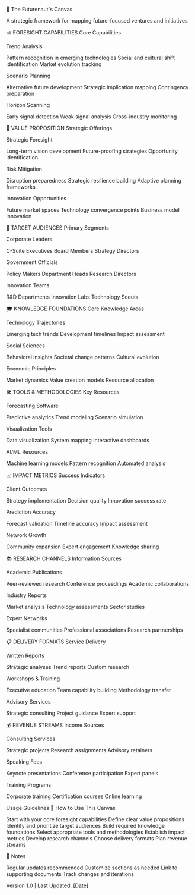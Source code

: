🔮 The Futurenaut´s Canvas

A strategic framework for mapping future-focused ventures and initiatives

📊 FORESIGHT CAPABILITIES
Core Capabilities

Trend Analysis

Pattern recognition in emerging technologies
Social and cultural shift identification
Market evolution tracking

Scenario Planning

Alternative future development
Strategic implication mapping
Contingency preparation

Horizon Scanning

Early signal detection
Weak signal analysis
Cross-industry monitoring

💫 VALUE PROPOSITION
Strategic Offerings

Strategic Foresight

Long-term vision development
Future-proofing strategies
Opportunity identification

Risk Mitigation

Disruption preparedness
Strategic resilience building
Adaptive planning frameworks

Innovation Opportunities

Future market spaces
Technology convergence points
Business model innovation

👥 TARGET AUDIENCES
Primary Segments

Corporate Leaders

C-Suite Executives
Board Members
Strategy Directors

Government Officials

Policy Makers
Department Heads
Research Directors

Innovation Teams

R&D Departments
Innovation Labs
Technology Scouts

🎓 KNOWLEDGE FOUNDATIONS
Core Knowledge Areas

Technology Trajectories

Emerging tech trends
Development timelines
Impact assessment

Social Sciences

Behavioral insights
Societal change patterns
Cultural evolution

Economic Principles

Market dynamics
Value creation models
Resource allocation

🛠️ TOOLS & METHODOLOGIES
Key Resources

Forecasting Software

Predictive analytics
Trend modeling
Scenario simulation

Visualization Tools

Data visualization
System mapping
Interactive dashboards

AI/ML Resources

Machine learning models
Pattern recognition
Automated analysis

📈 IMPACT METRICS
Success Indicators

Client Outcomes

Strategy implementation
Decision quality
Innovation success rate

Prediction Accuracy

Forecast validation
Timeline accuracy
Impact assessment

Network Growth

Community expansion
Expert engagement
Knowledge sharing

📚 RESEARCH CHANNELS
Information Sources

Academic Publications

Peer-reviewed research
Conference proceedings
Academic collaborations

Industry Reports

Market analysis
Technology assessments
Sector studies

Expert Networks

Specialist communities
Professional associations
Research partnerships

📋 DELIVERY FORMATS
Service Delivery

Written Reports

Strategic analyses
Trend reports
Custom research

Workshops & Training

Executive education
Team capability building
Methodology transfer

Advisory Services

Strategic consulting
Project guidance
Expert support

💰 REVENUE STREAMS
Income Sources

Consulting Services

Strategic projects
Research assignments
Advisory retainers

Speaking Fees

Keynote presentations
Conference participation
Expert panels

Training Programs

Corporate training
Certification courses
Online learning

Usage Guidelines
🎯 How to Use This Canvas

Start with your core foresight capabilities
Define clear value propositions
Identify and prioritize target audiences
Build required knowledge foundations
Select appropriate tools and methodologies
Establish impact metrics
Develop research channels
Choose delivery formats
Plan revenue streams

📝 Notes

Regular updates recommended
Customize sections as needed
Link to supporting documents
Track changes and iterations

Version 1.0 | Last Updated: [Date]
